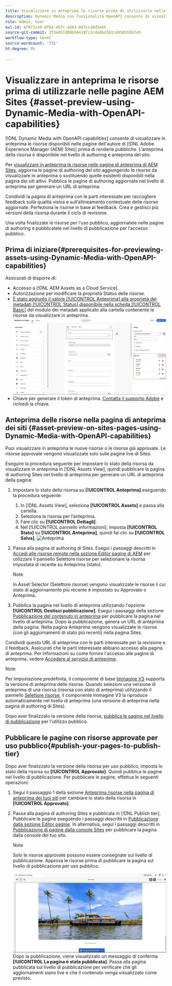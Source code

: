 ```yaml
---
title: Visualizzare in anteprima le risorse prima di utilizzarle nelle pagine AEM Sites
description: Dynamic Media con funzionalità OpenAPI consente di visualizzare in anteprima le risorse sulle pagine di anteprima di Adobe Experience Manager (AEM) Sites. Questa anteprima consente a te e alle parti interessate di rivedere e convalidare gli aggiornamenti alle risorse prima di pubblicarle (con le risorse aggiornate) per l’utilizzo pubblico.
role: Admin, User
exl-id: 6f071ca9-0f84-45fc-a6b3-047cca9d5e65
source-git-commit: 3f3e091d09b94418fc2cda0bd3b3ce950555b7a9
workflow-type: tm+mt
source-wordcount: '731'
ht-degree: 0%

---
```



# Visualizzare in anteprima le risorse prima di utilizzarle nelle pagine AEM Sites {#asset-preview-using-Dynamic-Media-with-OpenAPI-capabilities}

[!DNL Dynamic Media with OpenAPI capabilities] consente di visualizzare in anteprima le risorse disponibili nelle pagine dell&#39;autore di [!DNL Adobe Experience Manager (AEM) Sites] prima di renderle pubbliche. L’anteprima della risorsa è disponibile nel livello di authoring e anteprima del sito.

Per [visualizzare in anteprima le risorse nelle pagine di anteprima di AEM Sites](#asset-preview-on-sites-pages-using-Dynamic-Media-with-OpenAPI-capabilities), aggiorna le pagine di authoring del sito aggiungendo le risorse da visualizzare in anteprima o sostituendo quelle esistenti disponibili nella pagina dei siti attivi. Pubblica le pagine di authoring aggiornate nel livello di anteprima per generare un URL di anteprima.

Condividi la pagina di anteprima con le parti interessate per raccogliere feedback sulla qualità visiva e sull’allineamento contestuale delle risorse aggiornate. Perfeziona le risorse in base al feedback. Crea e gestisci più versioni della risorsa durante il ciclo di revisione.

Una volta finalizzate le risorse per l’uso pubblico, aggiornatele nelle pagine di authoring e pubblicatele nel livello di pubblicazione per l’accesso pubblico.

## Prima di iniziare{#prerequisites-for-previewing-assets-using-Dynamic-Media-with-OpenAPI-capabilities}

Assicurati di disporre di:

* Accesso a [!DNL AEM Assets as a Cloud Service].
* Autorizzazione per modificare la proprietà Status delle risorse.
* [È stato aggiunto il valore [!UICONTROL Anteprima] alla proprietà dei metadati [!UICONTROL  Status] disponibile nella scheda [!UICONTROL Basic]](/help/assets/metadata-assets-view.md#edit-metadata-forms) del modulo dei metadati applicato alla cartella contenente le risorse da visualizzare in anteprima.
  ![Aggiungi opzione anteprima](/help/assets/assets/metedata-form-preview.png)
* Chiave per generare il token di anteprima. [Contatta il supporto Adobe](https://helpx.adobe.com/in/contact.html) e richiedi la chiave.

## Anteprima delle risorse nella pagina di anteprima dei siti {#asset-preview-on-sites-pages-using-Dynamic-Media-with-OpenAPI-capabilities}

Puoi visualizzare in anteprima le nuove risorse o le risorse già approvate. Le risorse approvate vengono visualizzate solo sulle pagine live di Sites.

Eseguire la procedura seguente per impostare lo stato della risorsa da visualizzare in anteprima in [!DNL Assets View], quindi pubblicare la pagina di authoring Sites nel livello di anteprima per generare un URL di anteprima della pagina:

1. Impostare lo stato della risorsa su **[!UICONTROL Anteprima]** eseguendo la procedura seguente:

   1. In [!DNL Assets View], seleziona **[!UICONTROL Assets]** e passa alla cartella.
   1. Seleziona la risorsa per l’anteprima.
   1. Fare clic su **[!UICONTROL Dettagli]**.
   1. Nel [!UICONTROL pannello informazioni], imposta **[!UICONTROL Stato]** su **[!UICONTROL Anteprima]**, quindi fai clic su **[!UICONTROL Salva]**.
      ![Anteprima](/help/assets/assets/preview-boat-at-bay.png)

1. Passa alla pagina di authoring di Sites. Esegui i passaggi descritti in [Accedi alle risorse remote nella sezione Editor pagine di AEM](/help/assets/integrate-remote-approved-assets-with-sites.md#access-remote-assets-in-aem-page-editor) per utilizzare il pannello Selettore risorse per selezionare la risorsa impostata di recente su Anteprima (stato).

   >[!NOTE]
   >
   > In Asset Selector (Selettore risorse) vengono visualizzate le risorse il cui stato di aggiornamento più recente è impostato su Approvato o Anteprima.

1. Pubblica la pagina nel livello di anteprima utilizzando l&#39;opzione **[!UICONTROL Gestisci pubblicazione]**. Esegui i passaggi della sezione [Pubblicazione del contenuto in anteprima](https://experienceleague.adobe.com/en/docs/experience-manager-cloud-service/content/sites/authoring/sites-console/previewing-content) per pubblicare la pagina nel livello di anteprima. Dopo la pubblicazione, genera un URL di anteprima della pagina. Nella pagina Anteprima vengono visualizzate le risorse (con gli aggiornamenti di stato più recenti) nella pagina Sites.

Condividi questo URL di anteprima con le parti interessate per la revisione e il feedback. Assicurati che le parti interessate abbiano accesso alla pagina di anteprima. Per informazioni su come fornire l&#39;accesso alle pagine di anteprima, vedere [Accedere al servizio di anteprima](https://experienceleague.adobe.com/en/docs/experience-manager-cloud-service/content/implementing/using-cloud-manager/manage-environments#access-preview-service).

>[!NOTE]
>
>Per impostazione predefinita, il componente di base [Immagine V3](https://experienceleague.adobe.com/en/docs/experience-manager-core-components/using/wcm-components/image#version-and-compatibility) supporta la versione di anteprima delle risorse. Quando selezioni una versione di anteprima di una risorsa (risorsa con stato di anteprima) utilizzando il pannello [Selettore risorse](https://experienceleague.adobe.com/en/docs/experience-manager-cloud-service/content/assets/manage/asset-selector/asset-selector-upload), il componente Immagine V3 la riproduce automaticamente nel livello di anteprima (una versione di anteprima nella pagina di authoring di Sites).

Dopo aver finalizzato la versione della risorsa, [pubblica le pagine nel livello di pubblicazione](#publish-your-pages-to-publish-tier) per l&#39;utilizzo pubblico.

## Pubblicare le pagine con risorse approvate per uso pubblico{#publish-your-pages-to-publish-tier}

Dopo aver finalizzato la versione della risorsa per uso pubblico, imposta lo stato della risorsa su **[!UICONTROL Approvato]**. Quindi pubblica le pagine nel livello di pubblicazione. Per pubblicare le pagine, effettua le seguenti operazioni:

1. Segui il passaggio 1 della sezione [Anteprima risorse nella pagina di anteprima dei tuoi siti](#asset-preview-on-sites-pages-using-Dynamic-Media-with-OpenAPI-capabilities) per cambiare lo stato della risorsa in **[!UICONTROL Approvato]**.
1. Passa alla pagina di authoring Sites e pubblicala in [!DNL Publish tier]. Pubblicare le pagine eseguendo i passaggi descritti in [Pubblicazione dalla sezione Editor pagine](https://experienceleague.adobe.com/en/docs/experience-manager-cloud-service/content/sites/authoring/page-editor/publishing#publishing-from-the-page-editor).
In alternativa, segui i passaggi descritti in [Pubblicazione di pagine dalla console Sites](https://experienceleague.adobe.com/en/docs/experience-manager-cloud-service/content/sites/authoring/sites-console/publishing-pages#publishing-from-the-sites-console) per pubblicare la pagina dalla console del tuo sito.

   >[!NOTE]
   >
   > Solo le risorse approvate possono essere consegnate sul livello di pubblicazione. Approva le risorse prima di pubblicare la pagina sul livello di pubblicazione per uso pubblico.

   ![La pagina è stata pubblicata](/help/assets/assets/the-page-has-been-publushed.png)
Dopo la pubblicazione, viene visualizzato un messaggio di conferma **[!UICONTROL La pagina è stata pubblicata]**. Passa alla pagina pubblicata sul livello di pubblicazione per verificare che gli aggiornamenti siano live e che il contenuto venga visualizzato come previsto.
